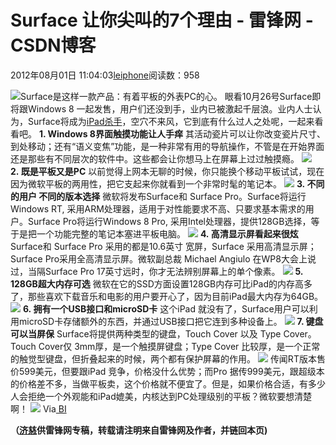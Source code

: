 
# Surface 让你尖叫的7个理由 - 雷锋网 - CSDN博客


2012年08月01日 11:04:03[leiphone](https://me.csdn.net/leiphone)阅读数：958


![](http://www.leiphone.com/wp-content/uploads/2012/08/sur-150x150.jpg)Surface是这样一款产品：有着平板的外表PC的心。
 眼看10月26号Surface即将跟Windows 8 一起发售，用户们还没到手，业内已被激起千层浪。业内人士认为，Surface将成为[iPad杀手](http://www.leiphone.com/12704-keats-nexus-7-nightmare-the-ipad.html)，空穴不来风，它到底有什么过人之处呢，一起来看看吧。
**1. Windows 8界面触摸功能让人手痒**
其活动瓷片可以让你改变瓷片尺寸、到处移动；还有“语义变焦”功能，是一种非常有用的导航操作，不管是在开始界面还是那些有不同层次的软件中。这些都会让你想马上在屏幕上过过触摸瘾。
![](http://www.leiphone.com/wp-content/uploads/2012/08/surface1.jpg)
**2. 既是平板又是PC**
以前觉得上网本无聊的时候，你只能换个移动平板试试，现在因为微软平板的两用性，把它支起来你就看到一个非常时髦的笔记本。
![](http://www.leiphone.com/wp-content/uploads/2012/08/surface2.png)
**3. 不同的用户 不同的版本选择**
微软将发布Surface和 Surface Pro。Surface将运行Windows RT, 采用ARM处理器，适用于对性能要求不高、只要求基本需求的用户。Surface Pro将运行Windows 8 Pro, 采用Intel处理器，提供128GB选择，等于是把一个功能完整的笔记本塞进平板电脑。
![](http://www.leiphone.com/wp-content/uploads/2012/08/surface-3.png)
**4. 高清显示屏看起来很炫**
Surface和 Surface Pro 采用的都是10.6英寸 宽屏，Surface 采用高清显示屏；Surface Pro采用全高清显示屏。微软副总裁 Michael Angiulo 在WP8大会上说过，当隔Surface Pro 17英寸远时，你才无法辨别屏幕上的单个像素。
![](http://www.leiphone.com/wp-content/uploads/2012/08/surface-4.jpg)
**5. 128GB超大内存可选**
微软在它的SSD方面设置128GB内存可比iPad的内存高多了，那些喜欢下载音乐和电影的用户要开心了，因为目前iPad最大内存为64GB。
![](http://www.leiphone.com/wp-content/uploads/2012/08/surface5.jpg)
**6. 拥有一个USB接口和microSD卡**
这个iPad 就没有了，Surface用户可以利用microSD卡存储额外的东西，并通过USB接口把它连到多种设备上。
![](http://www.leiphone.com/wp-content/uploads/2012/08/surface6.jpg)
**7. 键盘可以当屏保**
Surface将提供两种类型的键盘，Touch Cover 以及 Type Cover。Touch Cover仅 3mm厚，是一个触摸屏键盘；Type Cover 比较厚，是一个正常的触觉型键盘，但折叠起来的时候，两个都有保护屏幕的作用。
![](http://www.leiphone.com/wp-content/uploads/2012/08/surfac7.jpg)
传闻RT版本售价599美元，但要跟iPad 竞争，价格没什么优势；而Pro 据传999美元，跟超级本的价格差不多，当做平板卖，这个价格就不便宜了。但是，如果价格合适，有多少人会拒绝一个外观能和iPad媲美，内核达到PC处理级别的平板？微软要想清楚啊！
![](http://www.leiphone.com/wp-content/uploads/2012/08/surface-8.jpg)
Via[ BI](http://www.businessinsider.com/microsoft-surface-features-2012-7#our-only-hesitation-is-the-pricing-8)

**（****[济慈](http://www.leiphone.com/author/emerson)****供****雷锋网****专稿，转载请注明来自雷锋网及作者，并链回本页)**


